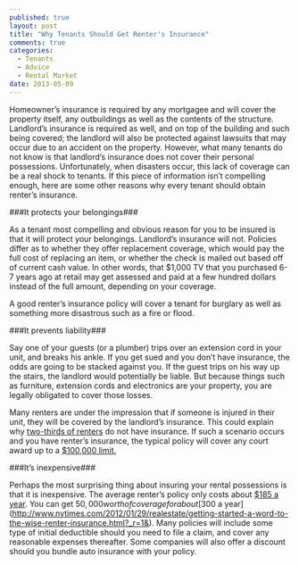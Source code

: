 ```yaml
---
published: true
layout: post
title: "Why Tenants Should Get Renter's Insurance"
comments: true
categories: 
  - Tenants
  - Advice
  - Rental Market
date: 2013-05-09
---
```


Homeowner’s insurance is required by any mortgagee and will cover the property itself, any outbuildings as well as the contents of the structure. Landlord’s insurance is required as well, and on top of the building and such being covered; the landlord will also be protected against lawsuits that may occur due to an accident on the property. However, what many tenants do not know is that landlord’s insurance does not cover their personal possessions. Unfortunately, when disasters occur, this lack of coverage can be a real shock to tenants. If this piece of information isn’t compelling enough, here are some other reasons why every tenant should obtain renter’s insurance.

###It protects your belongings###

As a tenant most compelling and obvious reason for you to be insured is that it will protect your belongings. Landlord’s insurance will not. Policies differ as to whether they offer replacement coverage, which would pay the full cost of replacing an item, or whether the check is mailed out based off of current cash value. In other words, that $1,000 TV that you purchased 6-7 years ago at retail may get assessed and paid at a few hundred dollars instead of the full amount, depending on your coverage.

A good renter’s insurance policy will cover a tenant for burglary as well as something more disastrous such as a fire or flood.

###It prevents liability###

Say one of your guests (or a plumber) trips over an extension cord in your unit, and breaks his ankle. If you get sued and you don’t have insurance, the odds are going to be stacked against you. If the guest trips on his way up the stairs, the landlord would potentially be liable. But because things such as furniture, extension cords and electronics are your property, you are legally obligated to cover those losses.

Many renters are under the impression that if someone is injured in their unit, they will be covered by the landlord’s insurance. This could explain why [two-thirds of renters](http://abcnews.go.com/Business/survey-shows-renters-insurance/story?id=18685618#.UYlU1bWHv-s) do not have insurance. If such a scenario occurs and you have renter’s insurance, the typical policy will cover any court award up to a [$100,000 limit.](http://abcnews.go.com/Business/survey-shows-renters-insurance/story?id=18685618#.UYlU1bWHv-s)

###It’s inexpensive###

Perhaps the most surprising thing about insuring your rental possessions is that it is inexpensive. The average renter’s policy only costs about [$185 a year](http://abcnews.go.com/Business/survey-shows-renters-insurance/story?id=18685618#.UYlU1bWHv-s). You can get $50,000 worth of coverage for about [$300 a year](http://www.nytimes.com/2012/01/29/realestate/getting-started-a-word-to-the-wise-renter-insurance.html?_r=1&). Many policies will include some type of initial deductible should you need to file a claim, and cover any reasonable expenses thereafter. Some companies will also offer a discount should you bundle auto insurance with your policy.


